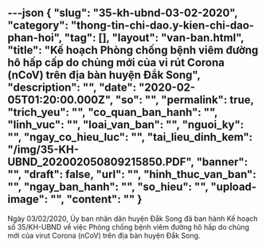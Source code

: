 ---json
{
    "slug": "35-kh-ubnd-03-02-2020",
    "category": "thong-tin-chi-dao.y-kien-chi-dao-phan-hoi",
    "tag": [],
    "layout": "van-ban.html",
    "title": "Kế hoạch Phòng chống bệnh viêm đường hô hấp cấp do chủng mới của vi rút Corona (nCoV) trên địa bàn huyện Đắk Song",
    "description": "",
    "date": "2020-02-05T01:20:00.000Z",
    "so": "",
    "permalink": true,
    "trich_yeu": "",
    "co_quan_ban_hanh": "",
    "linh_vuc": "",
    "loai_van_ban": "",
    "nguoi_ky": "",
    "ngay_co_hieu_luc": "",
    "tai_lieu_dinh_kem": "/img/35-KH-UBND_202002050809215850.PDF",
    "banner": "",
    "draft": false,
    "url": "",
    "hinh_thuc_van_ban": "",
    "ngay_ban_hanh": "",
    "so_hieu": "",
    "upload-image": "",
    "__content__": ""
}
---
<p>Ng&agrave;y 03/02/2020, Ủy ban nh&acirc;n d&acirc;n huyện Đắk Song đ&atilde; ban h&agrave;nh Kế hoạch số 35/KH-UBND về việc Ph&ograve;ng chống bệnh vi&ecirc;m đường h&ocirc; hấp do chủng mới của virut Corona (nCoV) tr&ecirc;n địa b&agrave;n huyện Đắk Song.</p>
